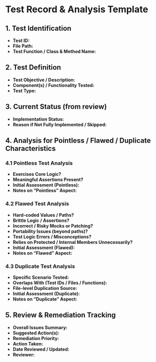 # Test Record & Analysis Template

## 1. Test Identification
* **Test ID:**  <!-- e.g. DEP_001, SGM_CORE_005 -->
* **File Path:**  <!-- e.g. test_dependencies.py -->
* **Test Function / Class & Method Name:**  <!-- e.g. TestDependencyStructure::test_pyproject_toml_exists -->

## 2. Test Definition
* **Test Objective / Description:**  <!-- one-liner of what is being verified -->
* **Component(s) / Functionality Tested:**  <!-- e.g. pyproject.toml existence, ShogiGame.make_move() with captures -->
* **Test Type:**  <!-- Unit, Integration, Smoke, Performance, E2E, Dependency Check, … -->

## 3. Current Status (from review)
* **Implementation Status:**  <!-- Fully Implemented / Placeholder / Partially Implemented / Skipped / XFailed -->
* **Reason if Not Fully Implemented / Skipped:**  <!-- short reason or ticket reference -->

## 4. Analysis for Pointless / Flawed / Duplicate Characteristics

### 4.1 Pointless Test Analysis
* **Exercises Core Logic?** <!-- Yes / No / Partial -->
* **Meaningful Assertions Present?** <!-- Yes / No -->
* **Initial Assessment (Pointless):** <!-- Yes / No / Potentially -->
* **Notes on “Pointless” Aspect:**

### 4.2 Flawed Test Analysis
* **Hard-coded Values / Paths?** <!-- Yes / No – details if Yes -->
* **Brittle Logic / Assertions?** <!-- Yes / No – details if Yes -->
* **Incorrect / Risky Mocks or Patching?** <!-- Yes / No – details if Yes -->
* **Portability Issues (beyond paths)?** <!-- Yes / No – details if Yes -->
* **Test Logic Errors / Misconceptions?** <!-- Yes / No – details if Yes -->
* **Relies on Protected / Internal Members Unnecessarily?** <!-- Yes / No – details if Yes -->
* **Initial Assessment (Flawed):** <!-- None / Minor Flaw / Major Flaw -->
* **Notes on “Flawed” Aspect:**

### 4.3 Duplicate Test Analysis
* **Specific Scenario Tested:**  <!-- describe exact input/output being duplicated -->
* **Overlaps With (Test IDs / Files / Functions):**  <!-- list others -->
* **File-level Duplication Source:**  <!-- if whole file duplicated, name original -->
* **Initial Assessment (Duplicate):** <!-- Yes / No / Partial Overlap -->
* **Notes on “Duplicate” Aspect:**

## 5. Review & Remediation Tracking
* **Overall Issues Summary:**  <!-- headline of what’s wrong -->
* **Suggested Action(s):**  <!-- Implement, Delete, Fix Path, Refactor, XFail, etc. -->
* **Remediation Priority:**  <!-- High / Medium / Low -->
* **Action Taken:**  <!-- leave blank until done -->
* **Date Reviewed / Updated:**  <!-- YYYY-MM-DD -->
* **Reviewer:**  <!-- name or initials -->
